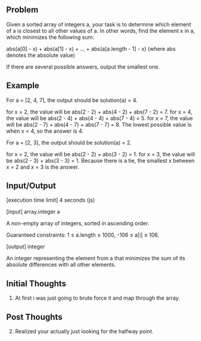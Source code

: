 ## Problem

Given a sorted array of integers a, your task is to determine which element of a is closest to all other values of a. In other words, find the element x in a, which minimizes the following sum:

abs(a[0] - x) + abs(a[1] - x) + ... + abs(a[a.length - 1] - x)
(where abs denotes the absolute value)

If there are several possible answers, output the smallest one.

## Example

For a = [2, 4, 7], the output should be solution(a) = 4.

for x = 2, the value will be abs(2 - 2) + abs(4 - 2) + abs(7 - 2) = 7.
for x = 4, the value will be abs(2 - 4) + abs(4 - 4) + abs(7 - 4) = 5.
for x = 7, the value will be abs(2 - 7) + abs(4 - 7) + abs(7 - 7) = 8.
The lowest possible value is when x = 4, so the answer is 4.

For a = [2, 3], the output should be solution(a) = 2.

for x = 2, the value will be abs(2 - 2) + abs(3 - 2) = 1.
for x = 3, the value will be abs(2 - 3) + abs(3 - 3) = 1.
Because there is a tie, the smallest x between x = 2 and x = 3 is the answer.

## Input/Output

[execution time limit] 4 seconds (js)

[input] array.integer a

A non-empty array of integers, sorted in ascending order.

Guaranteed constraints:
1 ≤ a.length ≤ 1000,
-106 ≤ a[i] ≤ 106.

[output] integer

An integer representing the element from a that minimizes the sum of its absolute differences with all other elements.

## Initial Thoughts

1. At first i was just going to brute force it and map through the array.

## Post Thoughts

2. Realized your actually just looking for the halfway point.
